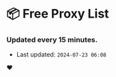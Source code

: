 # :package: Free Proxy List
### Updated every 15 minutes.

- Last updated: `2024-07-23 06:08`

:heart:
